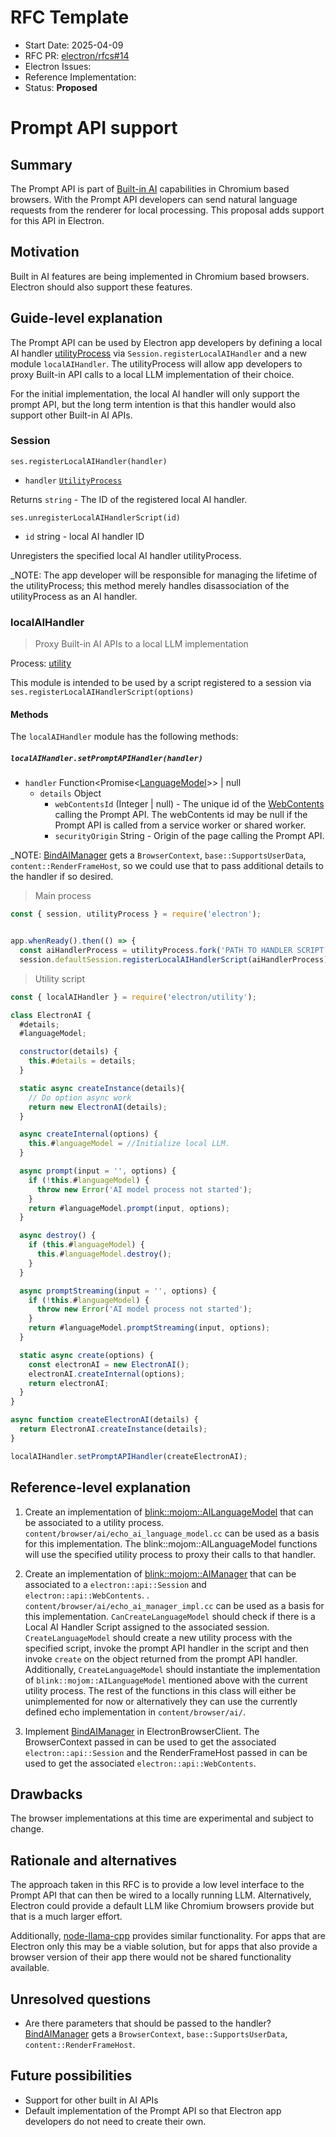 # RFC Template

- Start Date: 2025-04-09
- RFC PR: [electron/rfcs#14](https://github.com/electron/rfcs/pull/14)
- Electron Issues:
- Reference Implementation:
- Status: **Proposed**

# Prompt API support

## Summary

The Prompt API is part of [Built-in AI](https://developer.chrome.com/docs/ai/built-in)
capabilities in Chromium based browsers. With the Prompt API developers can send
natural language requests from the renderer for local processing.  This proposal adds
support for this API in Electron.

## Motivation

Built in AI features are being implemented in Chromium based browsers.  Electron should
also support these features.

## Guide-level explanation

The Prompt API can be used by Electron app developers by defining a local AI handler
[utilityProcess](https://www.electronjs.org/docs/latest/api/utility-process) via
`Session.registerLocalAIHandler` and a new module `localAIHandler`. The utilityProcess
will allow app developers to proxy Built-in API calls to a local LLM implementation of
their choice.

For the initial implementation, the local AI handler will only support the prompt API,
but the long term intention is that this handler would also support other Built-in AI APIs.

### Session

`ses.registerLocalAIHandler(handler)`
* `handler` [`UtilityProcess`](utility-process.md#class-utilityprocess)
  
Returns `string` - The ID of the registered local AI handler.

`ses.unregisterLocalAIHandlerScript(id)`

* `id` string - local AI handler ID

Unregisters the specified local AI handler utilityProcess.

_NOTE: The app developer will be responsible for managing the lifetime of
the utilityProcess; this method merely handles disassociation of the
utilityProcess as an AI handler.


### localAIHandler

> Proxy Built-in AI APIs to a local LLM implementation

Process: [utility](https://www.electronjs.org/docs/latest/api/utility-process)

This module is intended to be used by a script registered to a session via
`ses.registerLocalAIHandlerScript(options)`

#### Methods

The `localAIHandler` module has the following methods:

##### `localAIHandler.setPromptAPIHandler(handler)`
* `handler` Function\<Promise\<[LanguageModel](https://github.com/webmachinelearning/prompt-api?tab=readme-ov-file#full-api-surface-in-web-idl)\>\> | null
  * `details` Object  
    * `webContentsId` (Integer | null) - The unique id of the [WebContents](web-contents.md)
    calling the Prompt API. The webContents id may be null if the Prompt API is called from
    a service worker or shared worker.
    * `securityOrigin` String - Origin of the page calling the Prompt API.

_NOTE: [BindAIManager](https://source.chromium.org/chromium/chromium/src/+/main:content/public/browser/content_browser_client.h;l=3162) gets a `BrowserContext`, `base::SupportsUserData`, `content::RenderFrameHost`, so we could use that to pass additional details to the
handler if so desired.

> Main process

```js
const { session, utilityProcess } = require('electron');


app.whenReady().then(() => {
  const aiHandlerProcess = utilityProcess.fork('PATH TO HANDLER SCRIPT');
  session.defaultSession.registerLocalAIHandlerScript(aiHandlerProcess);
```

> Utility script

```js
const { localAIHandler } = require('electron/utility');

class ElectronAI {
  #details;
  #languageModel;

  constructor(details) {
    this.#details = details;
  }

  static async createInstance(details){
    // Do option async work
    return new ElectronAI(details);
  }

  async createInternal(options) {
    this.#languageModel = //Initialize local LLM.
  }  

  async prompt(input = '', options) {
    if (!this.#languageModel) {
      throw new Error('AI model process not started');
    }
    return #languageModel.prompt(input, options);
  }

  async destroy() {
    if (this.#languageModel) {
      this.#languageModel.destroy();
    }
  }

  async promptStreaming(input = '', options) {
    if (!this.#languageModel) {
      throw new Error('AI model process not started');
    }
    return #languageModel.promptStreaming(input, options);
  }

  static async create(options) {
    const electronAI = new ElectronAI();
    electronAI.createInternal(options);
    return electronAI;
  }
}

async function createElectronAI(details) {
  return ElectronAI.createInstance(details);
}

localAIHandler.setPromptAPIHandler(createElectronAI);
```

## Reference-level explanation

1. Create an implementation of [blink::mojom::AILanguageModel](https://source.chromium.org/chromium/chromium/src/+/main:third_party/blink/public/mojom/ai/ai_language_model.mojom) that can be associated to a utility process. `content/browser/ai/echo_ai_language_model.cc` can be used as a basis for this implementation.  The blink::mojom::AILanguageModel functions will use the specified utility process to proxy their calls to that handler.

2. Create an implementation of [blink::mojom::AIManager](https://source.chromium.org/chromium/chromium/src/+/main:third_party/blink/public/mojom/ai/ai_manager.mojom) that can be associated to a `electron::api::Session` and
`electron::api::WebContents`. . `content/browser/ai/echo_ai_manager_impl.cc` can be used as a basis for this implementation. `CanCreateLanguageModel` should check if there is a Local AI Handler Script assigned to the associated session. `CreateLanguageModel` should create a new utility process with the specified script, invoke the prompt API handler
in the script and then invoke `create` on the object returned from the prompt API handler.  Additionally, `CreateLanguageModel` should instantiate the implementation of `blink::mojom::AILanguageModel` mentioned above with the current utility process.  The rest of the functions in this class will either be unimplemented for now or alternatively they can use the currently defined echo implementation in `content/browser/ai/`.

3. Implement [BindAIManager](https://source.chromium.org/chromium/chromium/src/+/main:content/public/browser/content_browser_client.h;l=3151) in ElectronBrowserClient.  The BrowserContext passed in can be used to get the
associated `electron::api::Session` and the RenderFrameHost passed in can be used to get the associated
`electron::api::WebContents`.

## Drawbacks

The browser implementations at this time are experimental and subject to change.

## Rationale and alternatives

The approach taken in this RFC is to provide a low level interface to the Prompt API that
can then be wired to a locally running LLM.  Alternatively, Electron could provide a default LLM
like Chromium browsers provide but that is a much larger effort.

Additionally, [node-llama-cpp](https://github.com/withcatai/node-llama-cpp/blob/master/docs/guide/electron.md) provides similar functionality.  For apps that are Electron only this may be a viable solution, but for apps that also provide a browser version of their app there would not be shared functionality available.

## Unresolved questions

- Are there parameters that should be passed to the handler?  [BindAIManager](https://source.chromium.org/chromium/chromium/src/+/main:content/public/browser/content_browser_client.h;l=3162) gets a `BrowserContext`, `base::SupportsUserData`, `content::RenderFrameHost`.

## Future possibilities

- Support for other built in AI APIs
- Default implementation of the Prompt API so that Electron app developers do not need to create their own.
